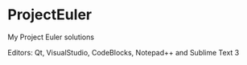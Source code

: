 # ProjectEuler
My Project Euler solutions

Editors: Qt, VisualStudio, CodeBlocks, Notepad++ and Sublime Text 3
